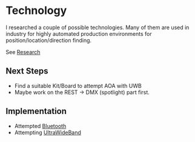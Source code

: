 # Technology

I researched a couple of possible technologies. Many of them are used in industry for highly automated production environments for position/location/direction finding.

See [Research](research/README.md)

## Next Steps

- Find a suitable Kit/Board to attempt AOA with UWB
- Maybe work on the REST -> DMX (spotlight) part first.

## Implementation

- Attempted [Bluetooth](./bluetooth/README.md)
- Attempting [UltraWideBand](./uwb/README.md)
